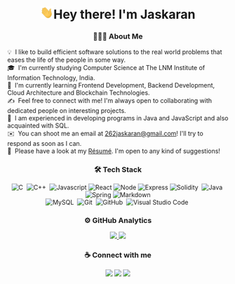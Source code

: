 <h1 align="center"><img width="30" src="https://github.com/SatYu26/SatYu26/raw/master/Assets/Hi.gif" />Hey there! I'm Jaskaran</h1>


<h3 align="center">👨🏻‍💻 About Me</h3>

  
💡 &nbsp;I like to build efficient software solutions to the real world problems that eases the life of the people in some way.\
🎓 &nbsp;I'm currently studying Computer Science at The LNM Institute of Information Technology, India.\
🌱 &nbsp;I'm currently learning Frontend Development, Backend Development, Cloud Architecture and Blockchain Technologies.\
✍️ &nbsp;Feel free to connect with me! I'm always open to collaborating with dedicated people on interesting projects.\
💬 &nbsp;I am experienced in developing programs in Java and JavaScript and also acquainted with SQL.\
✉️ &nbsp;You can shoot me an email at 262jaskaran@gmail.com! I'll try to respond as soon as I can.\
📄 &nbsp;Please have a look at my [Résumé](https://drive.google.com/file/d/1TjW4jxi7BFmyNRAJc8GVQGjjOnZ75tNC/view?usp=sharing). I'm open to any kind of suggestions!
  

<div align="center">
<h3 align="center">🛠 Tech Stack</h3>

![C](https://img.shields.io/badge/C-05122A?style=for-the-badge&logo=c&logoColor=blue)&nbsp;
![C++](https://img.shields.io/badge/C%2B%2B-05122A?style=for-the-badge&logo=c%2B%2B&logoColor=blue)&nbsp;
![Javascript](https://img.shields.io/badge/JavaScript-F7DF1E?style=for-the-badge&logo=javascript&logoColor=black)
![React](https://img.shields.io/badge/React-20232A?style=for-the-badge&logo=react&logoColor=61DAFB)
![Node](https://img.shields.io/badge/Node.js-43853D?style=for-the-badge&logo=node.js&logoColor=white)
![Express](https://img.shields.io/badge/Express.js-404D59?style=for-the-badge)
![Solidity](https://img.shields.io/badge/Solidity-05122A?style=for-the-badge&logo=solidity&logoColor=white)&nbsp;
![Java](https://img.shields.io/badge/Java-05122A?style=for-the-badge&logo=java&logoColor=red)&nbsp;
![Spring](https://img.shields.io/badge/Spring-6DB33F?style=for-the-badge&logo=spring&logoColor=white)
![Markdown](https://img.shields.io/badge/-Markdown-05122A?style=for-the-badge&&logo=markdown)\
![MySQL](https://img.shields.io/badge/-MySQL-05122A?style=for-the-badge&&logo=MySQL&logoColor=orange)&nbsp;
![Git](https://img.shields.io/badge/-Git-05122A?style=for-the-badge&&logo=Git&logoColor=F05032)&nbsp;
![GitHub](https://img.shields.io/badge/-GitHub-05122A?style=for-the-badge&&logo=github)&nbsp;
![Visual Studio Code](https://img.shields.io/badge/-Visual%20Studio%20Code-05122A?style=for-the-badge&&logo=visual-studio-code&logoColor=007ACC)&nbsp;
</div>

<h3 align="center">⚙️ GitHub Analytics</h3>

<p align="center">
<a href="https://github.com/jas-karan">
  <img height="180em" src="https://github-readme-stats-eight-theta.vercel.app/api?username=jas-karan&show_icons=true&theme=algolia&include_all_commits=true&count_private=true"/>
  <img height="180em" src="https://github-readme-stats-eight-theta.vercel.app/api/top-langs/?username=jas-karan&layout=compact&langs_count=8&theme=algolia"/>
</a>
</p>

<div>
<h3 align="center">☕ Connect with me</h3>
<p align="center">
  <a href= "https://www.linkedin.com/in/jaskaran262/"><img src="https://img.shields.io/badge/Linkedin-0077B5?style=for-the-badge&logo=linkedin&logoColor=white"/></a>
  <a href= "mailto:262jaskaran@gmail.com"><img src="https://img.shields.io/badge/Gmail-D14836?style=for-the-badge&logo=gmail&logoColor=white"/></a>
  <a href= "https://jkaran-portfolio.netlify.app/"><img src="https://img.shields.io/badge/Website-12100E?style=for-the-badge&logo=jsonwebtokens&logoColor=white"/></a>
</p>
</div>
